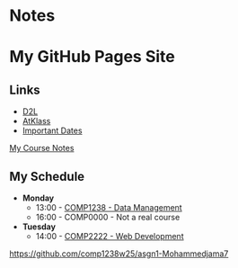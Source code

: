 # Notes

# My GitHub Pages Site

## Links
- [D2L](https://learn.georgebrown.ca)
- [AtKlass](https://app.atklass.com)
- [Important Dates](https://www.georgebrown.ca/current-students/important-dates?term=27246&category=131)

[My Course Notes](comp1238.md)

## My Schedule
- **Monday**
  - 13:00 - [COMP1238 - Data Management](https://learn.georgebrown.ca/d2l/home/334969)
  - 16:00 - COMP0000 - Not a real course
- **Tuesday**
  - 14:00 - [COMP2222 - Web Development](https://learn.georgebrown.ca/d2l/home/334970)

https://github.com/comp1238w25/asgn1-Mohammedjama7


